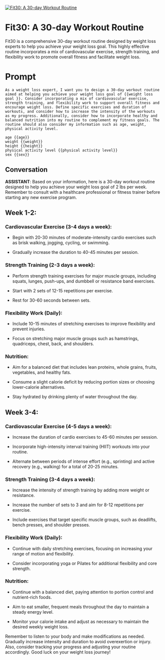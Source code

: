 
[![Fit30: A 30-day Workout Routine](https://flow-prompt-covers.s3.us-west-1.amazonaws.com/icon/futuristic/futu_3.png)]()
# Fit30: A 30-day Workout Routine 
Fit30 is a comprehensive 30-day workout routine designed by weight loss experts to help you achieve your weight loss goal. This highly effective routine incorporates a mix of cardiovascular exercise, strength training, and flexibility work to promote overall fitness and facilitate weight loss. 

# Prompt

```
As a weight loss expert, I want you to design a 30-day workout routine aimed at helping you achieve your weight loss goal of {{weight loss goal }}. Consider incorporating a mix of cardiovascular exercise, strength training, and flexibility work to support overall fitness and encourage weight loss. Define specific exercises and duration of workouts, and consider how to increase the intensity of the workouts as my progress. Additionally, consider how to incorporate healthy and balanced nutrition into my routine to complement my fitness goals. The routine should also consider my information such as age, weight, physical activity level. 

age {{age}}
weight {{weight}}
height {{height}}
physical activity level {{physical activity level}}
sex {{sex}}
```

## Conversation

**ASSISTANT**: Based on your information, here is a 30-day workout routine designed to help you achieve your weight loss goal of 2 lbs per week. Remember to consult with a healthcare professional or fitness trainer before starting any new exercise program.



## Week 1-2:



### Cardiovascular Exercise (3-4 days a week):

- Begin with 20-30 minutes of moderate-intensity cardio exercises such as brisk walking, jogging, cycling, or swimming.

- Gradually increase the duration to 40-45 minutes per session.



### Strength Training (2-3 days a week):

- Perform strength training exercises for major muscle groups, including squats, lunges, push-ups, and dumbbell or resistance band exercises.

- Start with 2 sets of 12-15 repetitions per exercise.

- Rest for 30-60 seconds between sets.



### Flexibility Work (Daily):

- Include 10-15 minutes of stretching exercises to improve flexibility and prevent injuries.

- Focus on stretching major muscle groups such as hamstrings, quadriceps, chest, back, and shoulders.



### Nutrition:

- Aim for a balanced diet that includes lean proteins, whole grains, fruits, vegetables, and healthy fats.

- Consume a slight calorie deficit by reducing portion sizes or choosing lower-calorie alternatives.

- Stay hydrated by drinking plenty of water throughout the day.



## Week 3-4:



### Cardiovascular Exercise (4-5 days a week):

- Increase the duration of cardio exercises to 45-60 minutes per session.

- Incorporate high-intensity interval training (HIIT) workouts into your routine.

- Alternate between periods of intense effort (e.g., sprinting) and active recovery (e.g., walking) for a total of 20-25 minutes.



### Strength Training (3-4 days a week):

- Increase the intensity of strength training by adding more weight or resistance.

- Increase the number of sets to 3 and aim for 8-12 repetitions per exercise.

- Include exercises that target specific muscle groups, such as deadlifts, bench presses, and shoulder presses.



### Flexibility Work (Daily):

- Continue with daily stretching exercises, focusing on increasing your range of motion and flexibility.

- Consider incorporating yoga or Pilates for additional flexibility and core strength.



### Nutrition:

- Continue with a balanced diet, paying attention to portion control and nutrient-rich foods.

- Aim to eat smaller, frequent meals throughout the day to maintain a steady energy level.

- Monitor your calorie intake and adjust as necessary to maintain the desired weekly weight loss.



Remember to listen to your body and make modifications as needed. Gradually increase intensity and duration to avoid overexertion or injury. Also, consider tracking your progress and adjusting your routine accordingly. Good luck on your weight loss journey!


